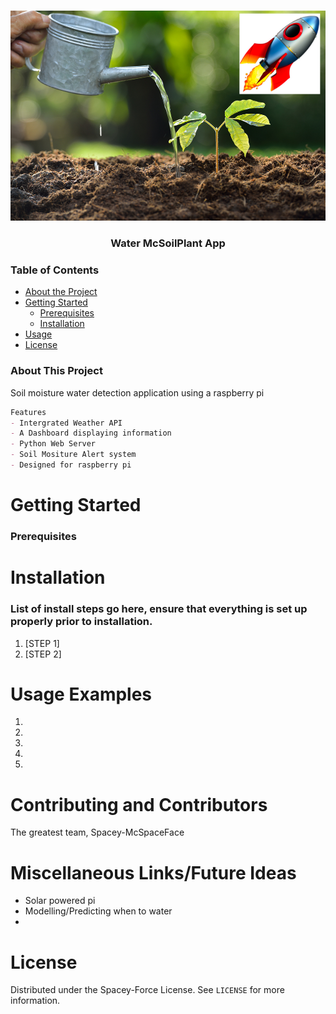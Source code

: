 <!--
*** Thanks for checking out this README Template. If you have a suggestion that would
*** make this better, please fork the repo and create a pull request or simply open
*** an issue with the tag "enhancement".
*** Thanks again! Now go create something AMAZING! :D
-->


<!-- PROJECT SHIELDS -->
<!--
*** I'm using markdown "reference style" links for readability.
*** Reference links are enclosed in brackets [ ] instead of parentheses ( ).
*** See the bottom of this document for the declaration of the reference variables
*** for contributors-url, forks-url, etc. This is an optional, concise syntax you may use.
*** https://www.markdownguide.org/basic-syntax/#reference-style-links
-->
<!-- PROJECT LOGO -->
<br />
<p align="center">
  <a href="https://github.com/sparkgeo/template-barebones">
    <img src="./images/soil-hold-water.jpeg">
  </a>
  <h3 align="center">Water McSoilPlant App</h3>
</p>


<!-- TABLE OF CONTENTS -->
### Table of Contents

* [About the Project](#about-the-project)
* [Getting Started](#getting-started)
  * [Prerequisites](#prerequisites)
  * [Installation](#installation)
* [Usage](#usage)
* [License](#license)



<!-- ABOUT THE PROJECT -->
### About This Project

Soil moisture water detection application using a raspberry pi

```markdown
Features
- Intergrated Weather API
- A Dashboard displaying information
- Python Web Server
- Soil Mositure Alert system
- Designed for raspberry pi 
```

<!-- GETTING STARTED -->
# Getting Started



### Prerequisites


# Installation

### List of install steps go here, ensure that everything is set up properly prior to installation.

1. [STEP 1]
2. [STEP 2]


<!-- USAGE EXAMPLES -->
# Usage Examples

1.
2. 
3. 
4. 
5. 

<!-- CONTRIBUTING -->
# Contributing and Contributors

The greatest team, Spacey-McSpaceFace
# Miscellaneous Links/Future Ideas
- Solar powered pi
- Modelling/Predicting when to water
- 


<!-- LICENSE -->
# License

Distributed under the Spacey-Force License. See `LICENSE` for more information.



